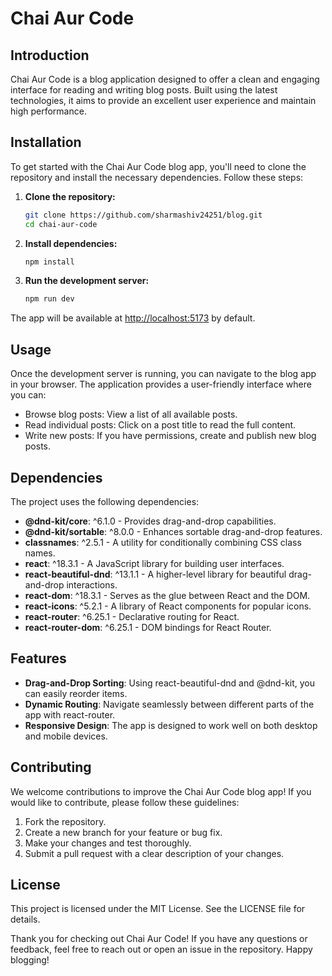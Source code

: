 # Chai Aur Code

## Introduction

Chai Aur Code is a blog application designed to offer a clean and engaging interface for reading and writing blog posts. Built using the latest technologies, it aims to provide an excellent user experience and maintain high performance.

## Installation

To get started with the Chai Aur Code blog app, you'll need to clone the repository and install the necessary dependencies. Follow these steps:

1. **Clone the repository:**
    ```bash
    git clone https://github.com/sharmashiv24251/blog.git
    cd chai-aur-code
    ```

2. **Install dependencies:**
    ```bash
    npm install
    ```

3. **Run the development server:**
    ```bash
    npm run dev
    ```

The app will be available at [http://localhost:5173](http://localhost:5173) by default.

## Usage

Once the development server is running, you can navigate to the blog app in your browser. The application provides a user-friendly interface where you can:

- Browse blog posts: View a list of all available posts.
- Read individual posts: Click on a post title to read the full content.
- Write new posts: If you have permissions, create and publish new blog posts.

## Dependencies

The project uses the following dependencies:

- **@dnd-kit/core**: ^6.1.0 - Provides drag-and-drop capabilities.
- **@dnd-kit/sortable**: ^8.0.0 - Enhances sortable drag-and-drop features.
- **classnames**: ^2.5.1 - A utility for conditionally combining CSS class names.
- **react**: ^18.3.1 - A JavaScript library for building user interfaces.
- **react-beautiful-dnd**: ^13.1.1 - A higher-level library for beautiful drag-and-drop interactions.
- **react-dom**: ^18.3.1 - Serves as the glue between React and the DOM.
- **react-icons**: ^5.2.1 - A library of React components for popular icons.
- **react-router**: ^6.25.1 - Declarative routing for React.
- **react-router-dom**: ^6.25.1 - DOM bindings for React Router.

## Features

- **Drag-and-Drop Sorting**: Using react-beautiful-dnd and @dnd-kit, you can easily reorder items.
- **Dynamic Routing**: Navigate seamlessly between different parts of the app with react-router.
- **Responsive Design**: The app is designed to work well on both desktop and mobile devices.

## Contributing

We welcome contributions to improve the Chai Aur Code blog app! If you would like to contribute, please follow these guidelines:

1. Fork the repository.
2. Create a new branch for your feature or bug fix.
3. Make your changes and test thoroughly.
4. Submit a pull request with a clear description of your changes.

## License

This project is licensed under the MIT License. See the LICENSE file for details.

Thank you for checking out Chai Aur Code! If you have any questions or feedback, feel free to reach out or open an issue in the repository. Happy blogging!
